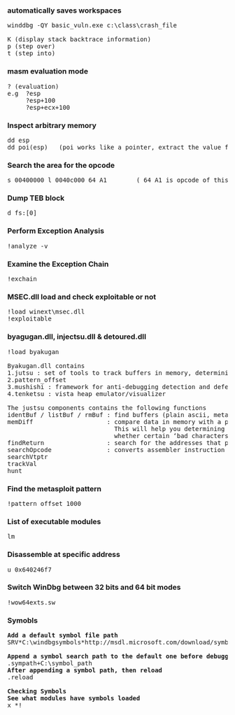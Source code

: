 ### automatically saves workspaces
<pre>winddbg -QY basic_vuln.exe c:\class\crash_file 

K (display stack backtrace information)   
p (step over)
t (step into)
</pre>

### masm evaluation mode
<pre>? (evaluation)
e.g  ?esp 
     ?esp+100 
     ?esp+ecx+100  
</pre>

### Inspect arbitrary memory 
<pre>dd esp 
dd poi(esp)   (poi works like a pointer, extract the value from esp, and go to that value) 
</pre>

### Search the area for the opcode 
<pre>s 00400000 l 0040c000 64 A1        ( 64 A1 is opcode of this instruction - mov DWORD ptr from FS:[0] )
</pre>

### Dump TEB block 
<pre>d fs:[0] 
</pre>

### Perform Exception Analysis 
<pre>!analyze -v
</pre>

### Examine the Exception Chain 
<pre>!exchain
</pre>


### MSEC.dll load and check exploitable or not 
<pre>!load winext\msec.dll 
!exploitable 
</pre>

### byagugan.dll, injectsu.dll & detoured.dll 
<pre>!load byakugan 

Byakugan.dll contains 
1.jutsu : set of tools to track buffers in memory, determining what is controlled at crash time, and discover valid return addresses
2.pattern_offset
3.mushishi : framework for anti-debugging detection and defeating anti-debugging techniques
4.tenketsu : vista heap emulator/visualizer

The justsu components contains the following functions 
identBuf / listBuf / rmBuf : find buffers (plain ascii, metasploit patterns, or data from file) in memory…
memDiff                    : compare data in memory with a pattern and mark the changes. 
                             This will help you determining whether e.g. shellcode has been changed/corrupted in memory, 
                             whether certain ‘bad characters’ need to be excluded from shellcode, etc
findReturn                 : search for the addresses that point to a usable function to return to.
searchOpcode               : converts assembler instruction to opcode, AND it lists all executable opcode sequence addresses at the same time.
searchVtptr
trackVal
hunt
</pre>

### Find the metasploit pattern
<pre>!pattern_offset 1000
</pre>

### List of executable modules 
<pre>lm 
</pre>

### Disassemble at specific address 
<pre>u 0x640246f7
</pre>

### Switch WinDbg between 32 bits and 64 bit modes 
<pre>!wow64exts.sw 
</pre> 

### Symobls 
<pre><b>Add a default symbol file path</b>
SRV*C:\windbgsymbols*http://msdl.microsoft.com/download/symbols

<b>Append a symbol search path to the default one before debugging</b>
.sympath+C:\symbol_path 
<b>After appending a symbol path, then reload</b>
.reload 

<b>Checking Symbols
See what modules have symbols loaded</b> 
x *!
</pre> 






